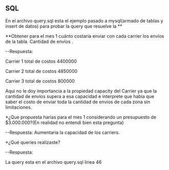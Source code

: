 ## SQL

En el archivo query.sql esta el ejemplo pasado a mysql(armado de tablas y insert de datos) para probar la query que resuelve la **

**Obtener para el mes 1 cuánto costaría enviar con cada carrier los envíos de
la tabla ​ Cantidad de envíos​ .

--Respuesta:

  Carrier 1 total de costos 4400000
  
  Carrier 2 total de costos 4850000
  
  Carrier 3 total de costos 800000
 
 Aqui no le doy importancia a la propiedad capacity del Carrier ya que la cantidad de envios supera a esa capacidad e interprete que habia que saber el costo de enviar toda la cantidad de envios de cada zona sin limitaciones.

*¿Que propuesta harías para el mes 1 considerando un presupuesto de
$3.000.000?(En realidad no entendi bien esta pregunta)

--Respuesta:
  Aumentaria la capacidad de los carriers.

*¿Qué queries realizaste?

--Respuesta:

La query esta en el archivo query.sql linea 46
